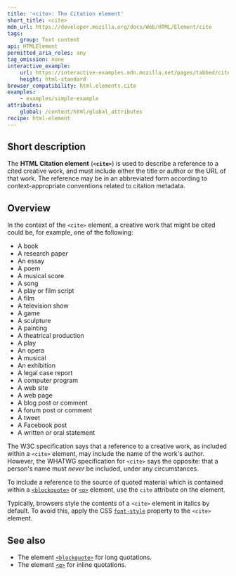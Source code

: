 ```yaml
---
title: '<cite>: The Citation element'
short_title: <cite>
mdn_url: https://developer.mozilla.org/docs/Web/HTML/Element/cite
tags:
    group: Text content
api: HTMLElement
permitted_aria_roles: any
tag_omission: none
interactive_example:
    url: https://interactive-examples.mdn.mozilla.net/pages/tabbed/cite.html
    height: html-standard
browser_compatibility: html.elements.cite
examples:
    - examples/simple-example
attributes:
    global: /content/html/global_attributes
recipe: html-element
---
```


## Short description

The **HTML Citation element** (**`<cite>`**) is used to describe a
reference to a cited creative work, and must include either the title or
author or the URL of that work. The reference may be in an
abbreviated form according to context-appropriate conventions related to
citation metadata.

## Overview

In the context of the `<cite>` element, a creative work that might be
cited could be, for example, one of the following:

- A book
- A research paper
- An essay
- A poem
- A musical score
- A song
- A play or film script
- A film
- A television show
- A game
- A sculpture
- A painting
- A theatrical production
- A play
- An opera
- A musical
- An exhibition
- A legal case report
- A computer program
- A web site
- A web page
- A blog post or comment
- A forum post or comment
- A tweet
- A Facebook post
- A written or oral statement

The W3C specification says that a reference to a
creative work, as included within a `<cite>` element, may include the
name of the work's author. However, the WHATWG specification for
`<cite>` says the opposite: that a person's name must *never* be
included, under any circumstances.

To include a reference to the source of quoted material which is
contained within a
[`<blockquote>`](/en-US/docs/Web/HTML/Element/blockquote)
or
[`<q>`](/en-US/docs/Web/HTML/Element/q)
element, use the `cite` attribute on the element.

Typically, browsers style the contents of a `<cite>` element in italics
by default. To avoid this, apply the CSS
[`font-style`](/en-US/docs/Web/CSS/font-style)
property to the `<cite>` element.

## See also

- The element
  [`<blockquote>`](/en-US/docs/Web/HTML/Element/blockquote)
  for long quotations.
- The element
  [`<q>`](/en-US/docs/Web/HTML/Element/q)
  for inline quotations.
